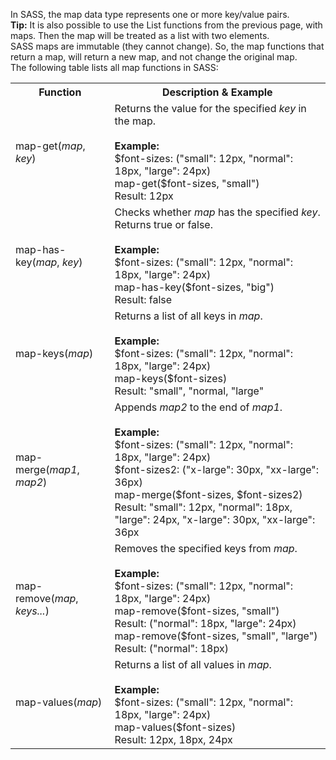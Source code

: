 In SASS, the map data type represents one or more key/value pairs.
<br>
<b>Tip:</b> It is also possible to use the List functions from the previous page, with maps. Then the map will be treated as a list with two elements.
<br>
SASS maps are immutable (they cannot change). So, the map functions that return a map, will return a new map, and not change the original map.
<br>
The following table lists all map functions in SASS:
<table class="ws-table-all notranslate">
  <tr>
    <th>Function</th>
    <th>Description &amp; Example</th>
  </tr>
  <tr>
    <td>map-get(<em>map</em>, <em>key</em>)</td>
    <td>Returns the value for the specified <em>key </em>in the map.<br><br>
    <strong>Example:</strong><br>$font-sizes: (&quot;small&quot;: 12px, &quot;normal&quot;: 18px, &quot;large&quot;: 24px)<br>map-get($font-sizes, 
    &quot;small&quot;)<br>Result: 12px</td>
  </tr>
  <tr>
    <td>map-has-key(<em>map</em>, <em>key</em>)</td>
    <td>Checks whether <em>map</em> has the specified <em>key</em>. Returns true or 
    false.<br><br><strong>Example:</strong><br>$font-sizes: (&quot;small&quot;: 12px, &quot;normal&quot;: 18px, &quot;large&quot;: 24px)<br>map-has-key($font-sizes, 
    &quot;big&quot;)<br>Result: false</td>
  </tr>
  <tr>
    <td>map-keys(<em>map</em>)</td>
    <td>Returns a list of all keys in <em>map</em>.<br><br><strong>Example:</strong><br>
    $font-sizes: (&quot;small&quot;: 12px, &quot;normal&quot;: 18px, &quot;large&quot;: 24px)<br>map-keys($font-sizes)<br>Result: 
    &quot;small&quot;, &quot;normal, &quot;large&quot;</td>
  </tr>
  <tr>
    <td>map-merge(<em>map1</em>, <em>map2</em>)</td>
    <td>Appends <em>map2</em> to the end of <em>map1</em>.<br><br><strong>
    Example:</strong><br>$font-sizes: (&quot;small&quot;: 12px, &quot;normal&quot;: 18px, &quot;large&quot;: 24px)<br>
    $font-sizes2: (&quot;x-large&quot;: 30px, &quot;xx-large&quot;: 36px)<br>map-merge($font-sizes, 
    $font-sizes2)<br>Result: &quot;small&quot;: 12px, &quot;normal&quot;: 18px, &quot;large&quot;: 24px, 
    &quot;x-large&quot;: 30px, &quot;xx-large&quot;: 36px</td>
  </tr>
  <tr>
    <td>map-remove(<em>map</em>, <em>keys...</em>)</td>
    <td>Removes the specified keys from <em>map</em>.<br><br><strong>Example:</strong><br>$font-sizes: (&quot;small&quot;: 12px, &quot;normal&quot;: 18px, &quot;large&quot;: 24px)<br>map-remove($font-sizes, 
    &quot;small&quot;)<br>Result: (&quot;normal&quot;: 18px, &quot;large&quot;: 24px)<br>map-remove($font-sizes, 
    &quot;small&quot;, &quot;large&quot;)<br>Result: (&quot;normal&quot;: 18px)</td>
  </tr>
  <tr>
    <td>map-values(<em>map</em>)</td>
    <td>Returns a list of all values in <em>map</em>.<br><br><strong>Example:</strong><br>$font-sizes: (&quot;small&quot;: 12px, &quot;normal&quot;: 18px, &quot;large&quot;: 24px)<br>map-values($font-sizes)<br>Result: 
    12px, 18px, 24px</td>
  </tr>
</table>
